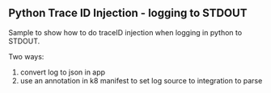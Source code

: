 Python Trace ID Injection - logging to STDOUT
--

Sample to show how to do traceID injection when logging in python to STDOUT.  

Two ways:  

1) convert log to json in app  
2) use an annotation in k8 manifest to set log source to integration to parse  

